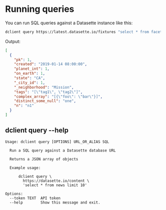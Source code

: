 # Running queries

You can run SQL queries against a Datasette instance like this:

```bash
dclient query https://latest.datasette.io/fixtures "select * from facetable limit 1"
```
Output:
```json
[
  {
    "pk": 1,
    "created": "2019-01-14 08:00:00",
    "planet_int": 1,
    "on_earth": 1,
    "state": "CA",
    "_city_id": 1,
    "_neighborhood": "Mission",
    "tags": "[\"tag1\", \"tag2\"]",
    "complex_array": "[{\"foo\": \"bar\"}]",
    "distinct_some_null": "one",
    "n": "n1"
  }
]
```

## dclient query --help
<!-- [[[cog
import cog
from dclient import cli
from click.testing import CliRunner
runner = CliRunner()
result = runner.invoke(cli.cli, ["query", "--help"])
help = result.output.replace("Usage: cli", "Usage: dclient")
cog.out(
    "```\n{}\n```".format(help)
)
]]] -->
```
Usage: dclient query [OPTIONS] URL_OR_ALIAS SQL

  Run a SQL query against a Datasette database URL

  Returns a JSON array of objects

  Example usage:

      dclient query \
        https://datasette.io/content \
        'select * from news limit 10'

Options:
  --token TEXT  API token
  --help        Show this message and exit.

```
<!-- [[[end]]] -->

